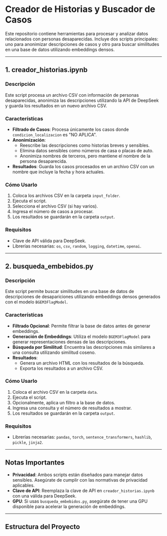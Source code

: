 # Creador de Historias y Buscador de Casos

Este repositorio contiene herramientas para procesar y analizar datos relacionados con personas desaparecidas. Incluye dos scripts principales: uno para anonimizar descripciones de casos y otro para buscar similitudes en una base de datos utilizando embeddings densos.

---

## **1. creador_historias.ipynb**

### **Descripción**
Este script procesa un archivo CSV con información de personas desaparecidas, anonimiza las descripciones utilizando la API de DeepSeek y guarda los resultados en un nuevo archivo CSV.

### **Características**
- **Filtrado de Casos**: Procesa únicamente los casos donde `condicion_localizacion` es "NO APLICA".
- **Anonimización**: 
  - Reescribe las descripciones como historias breves y sensibles.
  - Elimina datos sensibles como números de casa o placas de auto.
  - Anonimiza nombres de terceros, pero mantiene el nombre de la persona desaparecida.
- **Resultados**: Guarda los casos procesados en un archivo CSV con un nombre que incluye la fecha y hora actuales.

### **Cómo Usarlo**
1. Coloca los archivos CSV en la carpeta `input_folder`.
2. Ejecuta el script.
3. Selecciona el archivo CSV (si hay varios).
4. Ingresa el número de casos a procesar.
5. Los resultados se guardarán en la carpeta `output`.

### **Requisitos**
- Clave de API válida para DeepSeek.
- Librerías necesarias: `os`, `csv`, `random`, `logging`, `datetime`, `openai`.

---

## **2. busqueda_embebidos.py**

### **Descripción**
Este script permite buscar similitudes en una base de datos de descripciones de desapariciones utilizando embeddings densos generados con el modelo `BGEM3FlagModel`.

### **Características**
- **Filtrado Opcional**: Permite filtrar la base de datos antes de generar embeddings.
- **Generación de Embeddings**: Utiliza el modelo `BGEM3FlagModel` para generar representaciones densas de las descripciones.
- **Búsqueda por Similitud**: Encuentra las descripciones más similares a una consulta utilizando similitud coseno.
- **Resultados**:
  - Genera un archivo HTML con los resultados de la búsqueda.
  - Exporta los resultados a un archivo CSV.

### **Cómo Usarlo**
1. Coloca el archivo CSV en la carpeta `data`.
2. Ejecuta el script.
3. Opcionalmente, aplica un filtro a la base de datos.
4. Ingresa una consulta y el número de resultados a mostrar.
5. Los resultados se guardarán en la carpeta `output`.

### **Requisitos**
- Librerías necesarias: `pandas`, `torch`, `sentence_transformers`, `hashlib`, `pickle`, `jinja2`.

---

## **Notas Importantes**
- **Privacidad**: Ambos scripts están diseñados para manejar datos sensibles. Asegúrate de cumplir con las normativas de privacidad aplicables.
- **Clave de API**: Reemplaza la clave de API en `creador_historias.ipynb` con una válida para DeepSeek.
- **GPU**: Si usas `busqueda_embebidos.py`, asegúrate de tener una GPU disponible para acelerar la generación de embeddings.

---

## **Estructura del Proyecto**